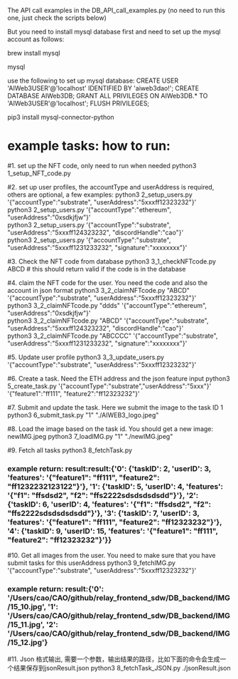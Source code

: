 The API call examples in the DB_API_call_examples.py (no need to run this one, just check the scripts below)

But you need to install mysql database first and need to set up the mysql account as follows:

brew install mysql

mysql

use the following to set up mysql database:
CREATE USER 'AIWeb3USER'@'localhost' IDENTIFIED BY 'aiweb3dao!';
CREATE DATABASE AIWeb3DB;
GRANT ALL PRIVILEGES ON AIWeb3DB.* TO 'AIWeb3USER'@'localhost';
FLUSH PRIVILEGES;

pip3 install mysql-connector-python


# example tasks: how to run: 
#1. set up the NFT code, only need to run when needed 
python3 1_setup_NFT_code.py

#2. set up user profiles, the accountType and userAddress is required, others are optional, a few examples:
python3 2_setup_users.py '{"accountType":"substrate", "userAddress":"5xxxff12323232"}'  
python3 2_setup_users.py '{"accountType":"ethereum", "userAddress":"0xsdkjfjw"}'  
python3 2_setup_users.py '{"accountType":"substrate", "userAddress":"5xxxff124323232", "discordHandle":"cao"}'  
python3 2_setup_users.py '{"accountType":"substrate", "userAddress":"5xxxff1231233232", "signature":"xxxxxxxx"}'

#3. Check the NFT code from database 
python3 3_1_checkNFTcode.py ABCD    # this should return valid if the code is in the database

#4. claim the NFT code for the user. You need the code and also the account in json format
python3 3_2_claimNFTcode.py "ABCD"  '{"accountType":"substrate", "userAddress":"5xxxff12323232"}'  
python3 3_2_claimNFTcode.py "ddds" '{"accountType":"ethereum", "userAddress":"0xsdkjfjw"}'  
python3 3_2_claimNFTcode.py "ABCD" '{"accountType":"substrate", "userAddress":"5xxxff124323232", "discordHandle":"cao"}'  
python3 3_2_claimNFTcode.py "ABCCCC" '{"accountType":"substrate", "userAddress":"5xxxff1231233232", "signature":"xxxxxxxx"}'

#5. Update user profile
python3 3_3_update_users.py '{"accountType":"substrate", "userAddress":"5xxxff12323232"}'

#6. Create a task. Need the ETH address and the json feature input
python3 5_create_task.py '{"accountType":"substrate","userAddress":"5xxx"}' '{"feature1":"ff111", "feature2":"ff12323232"}'  

#7. Submit and update the task. Here we submit the image to the task ID 1 
python3 6_submit_task.py "1" "./AIWEB3_logo.jpeg"

#8. Load the image based on the task id. You should get a new image: newIMG.jpeg
python3 7_loadIMG.py "1" "./newIMG.jpeg"

#9. Fetch all tasks
python3 8_fetchTask.py
### example return: result:result:{'0': {'taskID': 2, 'userID': 3, 'features': '{"feature1": "ff111", "feature2": "ff1232232123122"}'}, '1': {'taskID': 5, 'userID': 4, 'features': '{"f1": "ffsdsd2", "f2": "ffs2222sdsdsdsdsdd"}'}, '2': {'taskID': 6, 'userID': 4, 'features': '{"f1": "ffsdsd2", "f2": "ffs2222sdsdsdsdsdd"}'}, '3': {'taskID': 7, 'userID': 3, 'features': '{"feature1": "ff111", "feature2": "ff12323232"}'}, '4': {'taskID': 9, 'userID': 15, 'features': '{"feature1": "ff111", "feature2": "ff12323232"}'}}

#10. Get all images from the user. You need to make sure that you have submit tasks for this userAddress
python3 9_fetchIMG.py '{"accountType":"substrate", "userAddress":"5xxxff12323232"}'
### example return: result:{'0': '/Users/cao/CAO/github/relay_frontend_sdw/DB_backend/IMG/15_10.jpg', '1': '/Users/cao/CAO/github/relay_frontend_sdw/DB_backend/IMG/15_11.jpg', '2': '/Users/cao/CAO/github/relay_frontend_sdw/DB_backend/IMG/15_12.jpg'}


#11. Json 格式输出, 需要一个参数，输出结果的路径，比如下面的命令会生成一个结果保存到jsonResult.json
python3 8_fetchTask_JSON.py ./jsonResult.json